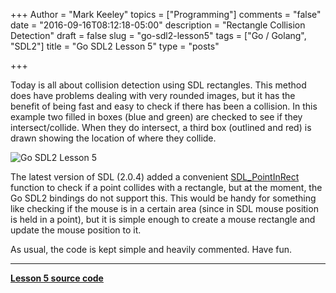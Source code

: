 +++
Author = "Mark Keeley"
topics = ["Programming"]
comments = "false"
date = "2016-09-16T08:12:18-05:00"
description = "Rectangle Collision Detection"
draft = false
slug = "go-sdl2-lesson5"
tags = ["Go / Golang", "SDL2"]
title = "Go SDL2 Lesson 5"
type = "posts"

+++

Today is all about collision detection using SDL rectangles. This method does have problems dealing with very rounded images, but it has the benefit of being fast and easy to check if there has been a collision. In this example two filled in boxes (blue and green) are checked to see if they intersect/collide. When they do intersect, a third box (outlined and red) is drawn showing the location of where they collide.

![Go SDL2 Lesson 5](/media/lesson5gosdl2.png)

<!--more-->

The latest version of SDL (2.0.4) added a convenient [SDL_PointInRect](https://wiki.libsdl.org/SDL_PointInRect) function to check if a point collides with a rectangle, but at the moment, the Go SDL2 bindings do not support this. This would be handy for something like checking if the mouse is in a certain area (since in SDL mouse position is held in a point), but it is simple enough to create a mouse rectangle and update the mouse position to it.

As usual, the code is kept simple and heavily commented. Have fun.

* * * 

[**Lesson 5 source code**](https://github.com/MarkKeeley/Go-SDL2-Lessons/blob/master/Lesson05/lesson05.go)

